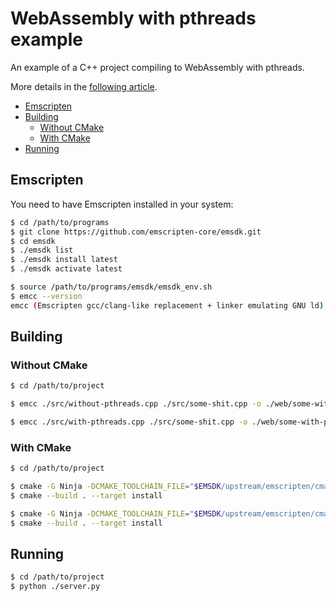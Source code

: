 # WebAssembly with pthreads example

An example of a C++ project compiling to WebAssembly with pthreads.

More details in the [following article](https://decovar.dev/blog/2023/11/20/webassembly-with-pthreads/).

<!-- MarkdownTOC -->

- [Emscripten](#emscripten)
- [Building](#building)
    - [Without CMake](#without-cmake)
    - [With CMake](#with-cmake)
- [Running](#running)

<!-- /MarkdownTOC -->

## Emscripten

You need to have Emscripten installed in your system:

``` sh
$ cd /path/to/programs
$ git clone https://github.com/emscripten-core/emsdk.git
$ cd emsdk
$ ./emsdk list
$ ./emsdk install latest
$ ./emsdk activate latest

$ source /path/to/programs/emsdk/emsdk_env.sh
$ emcc --version
emcc (Emscripten gcc/clang-like replacement + linker emulating GNU ld) 3.1.48 (e967e20b4727956a30592165a3c1cde5c67fa0a8)
```

## Building

### Without CMake

``` sh
$ cd /path/to/project

$ emcc ./src/without-pthreads.cpp ./src/some-shit.cpp -o ./web/some-without-pthreads.js

$ emcc ./src/with-pthreads.cpp ./src/some-shit.cpp -o ./web/some-with-pthreads.js -pthread -sPROXY_TO_PTHREAD
```

### With CMake

``` sh
$ cd /path/to/project

$ cmake -G Ninja -DCMAKE_TOOLCHAIN_FILE="$EMSDK/upstream/emscripten/cmake/Modules/Platform/Emscripten.cmake" -DCMAKE_BUILD_TYPE=Release -DWITH_PTHREADS=0 ..
$ cmake --build . --target install

$ cmake -G Ninja -DCMAKE_TOOLCHAIN_FILE="$EMSDK/upstream/emscripten/cmake/Modules/Platform/Emscripten.cmake" -DCMAKE_BUILD_TYPE=Release -DWITH_PTHREADS=1 ..
$ cmake --build . --target install
```

## Running

``` sh
$ cd /path/to/project
$ python ./server.py
```
